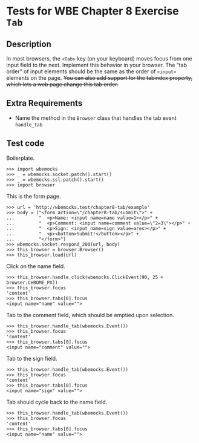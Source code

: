 Tests for WBE Chapter 8 Exercise `Tab`
============================================

Description
-----------

In most browsers, the `<Tab>` key (on your keyboard) moves focus from one input
  field to the next.
Implement this behavior in your browser.
The “tab order” of input elements should be the same as the order of `<input>`
  elements on the page.
~~You can also add support for the tabindex property, which lets a web page
  change this tab order.~~


Extra Requirements
------------------
* Name the method in the `Browser` class that handles the tab event
  `handle_tab`


Test code
---------

Boilerplate.

    >>> import wbemocks
    >>> _ = wbemocks.socket.patch().start()
    >>> _ = wbemocks.ssl.patch().start()
    >>> import browser

This is the form page.

    >>> url = 'http://wbemocks.test/chapter8-tab/example'
    >>> body = ("<form action=\"/chapter8-tab/submit\">" +
    ...         "  <p>Name: <input name=name value=1></p>" +
    ...         "  <p>Comment: <input name=comment value=\"2=3\"></p>" +
    ...         "  <p>Sign: <input name=sign value=ares></p>" +
    ...         "  <p><button>Submit!</button></p>" +
    ...         "</form>")
    >>> wbemocks.socket.respond_200(url, body)
    >>> this_browser = browser.Browser()
    >>> this_browser.load(url)

Click on the name field.

    >>> this_browser.handle_click(wbemocks.ClickEvent(90, 25 + browser.CHROME_PX))
    >>> this_browser.focus
    'content'
    >>> this_browser.tabs[0].focus
    <input name="name" value="">

Tab to the comment field, which should be emptied upon selection.

    >>> this_browser.handle_tab(wbemocks.Event())
    >>> this_browser.focus
    'content'
    >>> this_browser.tabs[0].focus
    <input name="comment" value="">

Tab to the sign field.

    >>> this_browser.handle_tab(wbemocks.Event())
    >>> this_browser.focus
    'content'
    >>> this_browser.tabs[0].focus
    <input name="sign" value="">

Tab should cycle back to the name field.

    >>> this_browser.handle_tab(wbemocks.Event())
    >>> this_browser.focus
    'content'
    >>> this_browser.tabs[0].focus
    <input name="name" value="">
